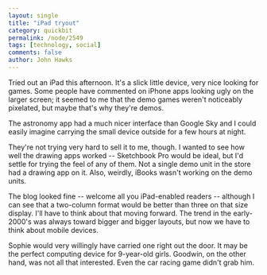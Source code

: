 ```yaml
---
layout: single 
title: "iPad tryout" 
category: quickbit
permalink: /node/2549
tags: [technology, social] 
comments: false 
author: John Hawks 
---
```


Tried out an iPad this afternoon. It's a slick little device, very nice looking for games. Some people have commented on iPhone apps looking ugly on the larger screen; it seemed to me that the demo games weren't noticeably pixelated, but maybe that's why they're demos. 

The astronomy app had a much nicer interface than Google Sky and I could easily imagine carrying the small device outside for a few hours at night. 

They're not trying very hard to sell it to me, though. I wanted to see how well the drawing apps worked -- Sketchbook Pro would be ideal, but I'd settle for trying the feel of any of them. Not a single demo unit in the store had a drawing app on it. Also, weirdly, iBooks wasn't working on the demo units. 

The blog looked fine -- welcome all you iPad-enabled readers -- although I can see that a two-column format would be better than three on that size display. I'll have to think about that moving forward. The trend in the early-2000's was always toward bigger and bigger layouts, but now we have to think about mobile devices. 

Sophie would very willingly have carried one right out the door. It may be the perfect computing device for 9-year-old girls. Goodwin, on the other hand, was not all that interested. Even the car racing game didn't grab him.  

